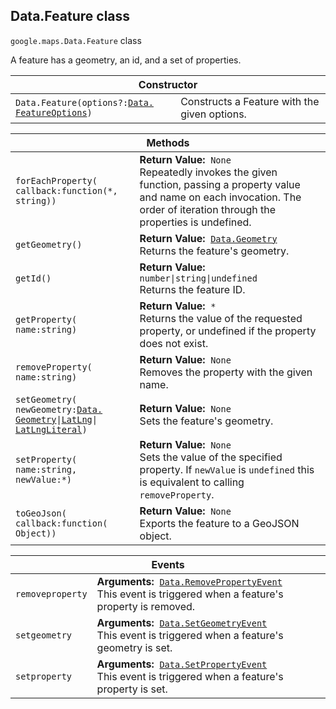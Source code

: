 <h2 id="Data.Feature"> Data.Feature class </h2><p>
<code><span itemprop="path">google.maps</span>.<span itemprop="name">Data.Feature</span></code>
class
</p><p>A feature has a geometry, an id, and a set of properties.</p><div class="devsite-table-wrapper"><table class="constructors responsive" summary="class Data.Feature - Constructor">
<thead>
<tr><th colspan="2">Constructor</th>
</tr></thead>
<tbody>
<tr>
<td><code><span>Data.<wbr>Feature(<wbr>options?:</span><a href="https://github.com/amenadiel/google-maps-documentation/blob/master/docs/Data.FeatureOptions.md"><span>Data.<wbr>FeatureOptions</span></a><span>)</span></code></td>
<td>Constructs a Feature with the given options.</td>
</tr>
</tbody>
</table></div><div class="devsite-table-wrapper"><table class="methods responsive" summary="class Data.Feature - Methods">
<thead>
<tr><th colspan="2">Methods</th>
</tr></thead>
<tbody>
<tr>
<td><code><span>forEachProperty(<wbr>callback:function(<wbr>*,<wbr> string))</span></code></td>
<td><div><strong>Return Value:</strong>&nbsp; <code>None</code></div>
<div class="desc">Repeatedly invokes the given function, passing a property value and name on each invocation. The order of iteration through the properties is undefined.</div></td>
</tr>
<tr>
<td><code><span>getGeometry()</span></code></td>
<td><div><strong>Return Value:</strong>&nbsp; <code><a href="https://github.com/amenadiel/google-maps-documentation/blob/master/docs/Data.Geometry.md">Data.Geometry</a></code></div>
<div class="desc">Returns the feature's geometry.</div></td>
</tr>
<tr>
<td><code><span>getId()</span></code></td>
<td><div><strong>Return Value:</strong>&nbsp; <code>number|string|undefined</code></div>
<div class="desc">Returns the feature ID.</div></td>
</tr>
<tr>
<td><code><span>getProperty(<wbr>name:string)</span></code></td>
<td><div><strong>Return Value:</strong>&nbsp; <code>*</code></div>
<div class="desc">Returns the value of the requested property, or undefined if the property does not exist.</div></td>
</tr>
<tr>
<td><code><span>removeProperty(<wbr>name:string)</span></code></td>
<td><div><strong>Return Value:</strong>&nbsp; <code>None</code></div>
<div class="desc">Removes the property with the given name.</div></td>
</tr>
<tr>
<td><code><span>setGeometry(<wbr>newGeometry:</span><a href="https://github.com/amenadiel/google-maps-documentation/blob/master/docs/Data.Geometry.md"><span>Data.<wbr>Geometry</span></a><span>|<wbr></span><a href="https://github.com/amenadiel/google-maps-documentation/blob/master/docs/LatLng.md"><span>LatLng</span></a><span>|<wbr></span><a href="https://github.com/amenadiel/google-maps-documentation/blob/master/docs/LatLngLiteral.md"><span>LatLngLiteral</span></a><span>)</span></code></td>
<td><div><strong>Return Value:</strong>&nbsp; <code>None</code></div>
<div class="desc">Sets the feature's geometry.</div></td>
</tr>
<tr>
<td><code><span>setProperty(<wbr>name:string,<wbr> newValue:*)</span></code></td>
<td><div><strong>Return Value:</strong>&nbsp; <code>None</code></div>
<div class="desc">Sets the value of the specified property. If <code>newValue</code> is <code>undefined</code> this is equivalent to calling <code>removeProperty</code>.</div></td>
</tr>
<tr>
<td><code><span>toGeoJson(<wbr>callback:function(<wbr>Object))</span></code></td>
<td><div><strong>Return Value:</strong>&nbsp; <code>None</code></div>
<div class="desc">Exports the feature to a GeoJSON object.</div></td>
</tr>
</tbody>
</table></div><div class="devsite-table-wrapper"><table class="details responsive" summary="class Data.Feature - Events">
<thead>
<tr><th colspan="2">Events</th>
</tr></thead>
<tbody>
<tr>
<td><code><span>removeproperty</span></code></td>
<td><div><strong>Arguments:</strong>&nbsp; <code><a href="https://github.com/amenadiel/google-maps-documentation/blob/master/docs/Data.RemovePropertyEvent.md">Data.RemovePropertyEvent</a></code></div>
<div class="desc">This event is triggered when a feature's property is removed.</div></td>
</tr>
<tr>
<td><code><span>setgeometry</span></code></td>
<td><div><strong>Arguments:</strong>&nbsp; <code><a href="https://github.com/amenadiel/google-maps-documentation/blob/master/docs/Data.SetGeometryEvent.md">Data.SetGeometryEvent</a></code></div>
<div class="desc">This event is triggered when a feature's geometry is set.</div></td>
</tr>
<tr>
<td><code><span>setproperty</span></code></td>
<td><div><strong>Arguments:</strong>&nbsp; <code><a href="https://github.com/amenadiel/google-maps-documentation/blob/master/docs/Data.SetPropertyEvent.md">Data.SetPropertyEvent</a></code></div>
<div class="desc">This event is triggered when a feature's property is set.</div></td>
</tr>
</tbody>
</table></div>